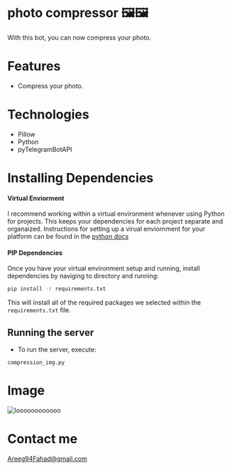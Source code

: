 # photo compressor 🖼️🖼️
With this bot, you can now compress your photo.

# Features
- Compress your photo.

# Technologies
- Pillow
- Python 
- pyTelegramBotAPI


# Installing Dependencies

#### Virtual Enviorment 

I recommend working within a virtual environment whenever using Python for projects. This keeps your dependencies for each project separate and organaized. Instructions for setting up a virual enviornment for your platform can be found in the [python docs](https://packaging.python.org/guides/installing-using-pip-and-virtual-environments/)

#### PIP Dependencies

Once you have your virtual environment setup and running, install dependencies by naviging to directory and running:

```bash
pip install -r requirements.txt
```

This will install all of the required packages we selected within the `requirements.txt` file.

## Running the server

- To run the server, execute:

```
compression_img.py
```

# Image
![loooooooooooo](https://user-images.githubusercontent.com/30151596/121789733-0eb8bc00-cbe1-11eb-9ff2-bdf233166532.jpg)

# Contact me 
Areeg94Fahad@gmail.com
